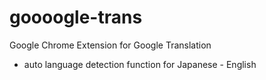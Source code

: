 # goooogle-trans

Google Chrome Extension for Google Translation

* auto language detection function for Japanese - English

